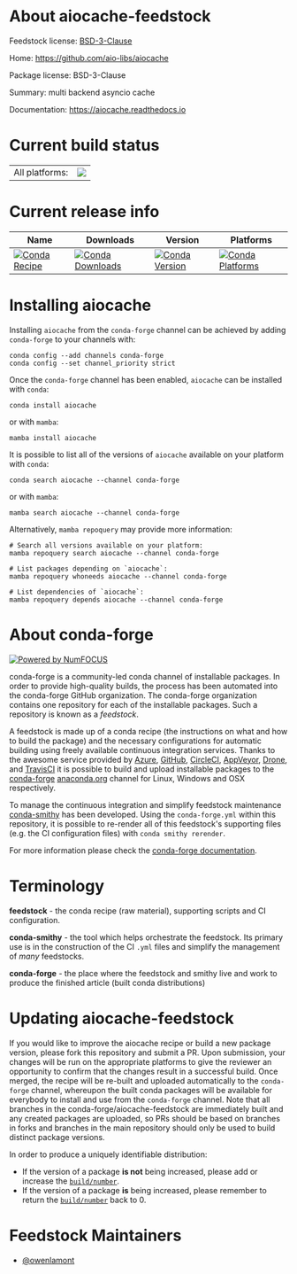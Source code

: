 About aiocache-feedstock
========================

Feedstock license: [BSD-3-Clause](https://github.com/conda-forge/aiocache-feedstock/blob/main/LICENSE.txt)

Home: https://github.com/aio-libs/aiocache

Package license: BSD-3-Clause

Summary: multi backend asyncio cache

Documentation: https://aiocache.readthedocs.io

Current build status
====================


<table><tr><td>All platforms:</td>
    <td>
      <a href="https://dev.azure.com/conda-forge/feedstock-builds/_build/latest?definitionId=14297&branchName=main">
        <img src="https://dev.azure.com/conda-forge/feedstock-builds/_apis/build/status/aiocache-feedstock?branchName=main">
      </a>
    </td>
  </tr>
</table>

Current release info
====================

| Name | Downloads | Version | Platforms |
| --- | --- | --- | --- |
| [![Conda Recipe](https://img.shields.io/badge/recipe-aiocache-green.svg)](https://anaconda.org/conda-forge/aiocache) | [![Conda Downloads](https://img.shields.io/conda/dn/conda-forge/aiocache.svg)](https://anaconda.org/conda-forge/aiocache) | [![Conda Version](https://img.shields.io/conda/vn/conda-forge/aiocache.svg)](https://anaconda.org/conda-forge/aiocache) | [![Conda Platforms](https://img.shields.io/conda/pn/conda-forge/aiocache.svg)](https://anaconda.org/conda-forge/aiocache) |

Installing aiocache
===================

Installing `aiocache` from the `conda-forge` channel can be achieved by adding `conda-forge` to your channels with:

```
conda config --add channels conda-forge
conda config --set channel_priority strict
```

Once the `conda-forge` channel has been enabled, `aiocache` can be installed with `conda`:

```
conda install aiocache
```

or with `mamba`:

```
mamba install aiocache
```

It is possible to list all of the versions of `aiocache` available on your platform with `conda`:

```
conda search aiocache --channel conda-forge
```

or with `mamba`:

```
mamba search aiocache --channel conda-forge
```

Alternatively, `mamba repoquery` may provide more information:

```
# Search all versions available on your platform:
mamba repoquery search aiocache --channel conda-forge

# List packages depending on `aiocache`:
mamba repoquery whoneeds aiocache --channel conda-forge

# List dependencies of `aiocache`:
mamba repoquery depends aiocache --channel conda-forge
```


About conda-forge
=================

[![Powered by
NumFOCUS](https://img.shields.io/badge/powered%20by-NumFOCUS-orange.svg?style=flat&colorA=E1523D&colorB=007D8A)](https://numfocus.org)

conda-forge is a community-led conda channel of installable packages.
In order to provide high-quality builds, the process has been automated into the
conda-forge GitHub organization. The conda-forge organization contains one repository
for each of the installable packages. Such a repository is known as a *feedstock*.

A feedstock is made up of a conda recipe (the instructions on what and how to build
the package) and the necessary configurations for automatic building using freely
available continuous integration services. Thanks to the awesome service provided by
[Azure](https://azure.microsoft.com/en-us/services/devops/), [GitHub](https://github.com/),
[CircleCI](https://circleci.com/), [AppVeyor](https://www.appveyor.com/),
[Drone](https://cloud.drone.io/welcome), and [TravisCI](https://travis-ci.com/)
it is possible to build and upload installable packages to the
[conda-forge](https://anaconda.org/conda-forge) [anaconda.org](https://anaconda.org/)
channel for Linux, Windows and OSX respectively.

To manage the continuous integration and simplify feedstock maintenance
[conda-smithy](https://github.com/conda-forge/conda-smithy) has been developed.
Using the ``conda-forge.yml`` within this repository, it is possible to re-render all of
this feedstock's supporting files (e.g. the CI configuration files) with ``conda smithy rerender``.

For more information please check the [conda-forge documentation](https://conda-forge.org/docs/).

Terminology
===========

**feedstock** - the conda recipe (raw material), supporting scripts and CI configuration.

**conda-smithy** - the tool which helps orchestrate the feedstock.
                   Its primary use is in the construction of the CI ``.yml`` files
                   and simplify the management of *many* feedstocks.

**conda-forge** - the place where the feedstock and smithy live and work to
                  produce the finished article (built conda distributions)


Updating aiocache-feedstock
===========================

If you would like to improve the aiocache recipe or build a new
package version, please fork this repository and submit a PR. Upon submission,
your changes will be run on the appropriate platforms to give the reviewer an
opportunity to confirm that the changes result in a successful build. Once
merged, the recipe will be re-built and uploaded automatically to the
`conda-forge` channel, whereupon the built conda packages will be available for
everybody to install and use from the `conda-forge` channel.
Note that all branches in the conda-forge/aiocache-feedstock are
immediately built and any created packages are uploaded, so PRs should be based
on branches in forks and branches in the main repository should only be used to
build distinct package versions.

In order to produce a uniquely identifiable distribution:
 * If the version of a package **is not** being increased, please add or increase
   the [``build/number``](https://docs.conda.io/projects/conda-build/en/latest/resources/define-metadata.html#build-number-and-string).
 * If the version of a package **is** being increased, please remember to return
   the [``build/number``](https://docs.conda.io/projects/conda-build/en/latest/resources/define-metadata.html#build-number-and-string)
   back to 0.

Feedstock Maintainers
=====================

* [@owenlamont](https://github.com/owenlamont/)

